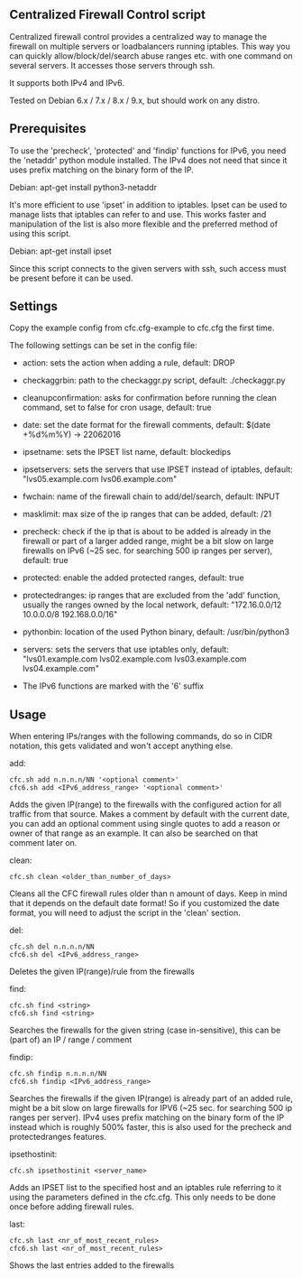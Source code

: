 ## Centralized Firewall Control script

Centralized firewall control provides a centralized way to manage the firewall on multiple servers or loadbalancers running iptables. This way you can quickly allow/block/del/search abuse ranges etc. with one command on several servers.
It accesses those servers through ssh.

It supports both IPv4 and IPv6.

Tested on Debian 6.x / 7.x / 8.x / 9.x, but should work on any distro.

## Prerequisites

To use the 'precheck', 'protected' and 'findip' functions for IPv6, you need the 'netaddr' python module installed. The IPv4 does not need that since it uses prefix matching on the binary form of the IP.

Debian: apt-get install python3-netaddr

It's more efficient to use 'ipset' in addition to iptables. Ipset can be used to manage lists that iptables can refer to and use. This works faster and manipulation of the list is also more flexible and the preferred method of using this script.

Debian: apt-get install ipset

Since this script connects to the given servers with ssh, such access must be present before it can be used.

## Settings

Copy the example config from cfc.cfg-example to cfc.cfg the first time.

The following settings can be set in the config file:

* action: sets the action when adding a rule, default: DROP
* checkaggrbin: path to the checkaggr.py script, default: ./checkaggr.py
* cleanupconfirmation: asks for confirmation before running the clean command, set to false for cron usage, default: true
* date: set the date format for the firewall comments, default: $(date +%d%m%Y) -> 22062016
* ipsetname: sets the IPSET list name, default: blockedips
* ipsetservers: sets the servers that use IPSET instead of iptables, default: "lvs05.example.com lvs06.example.com"
* fwchain: name of the firewall chain to add/del/search, default: INPUT
* masklimit: max size of the ip ranges that can be added, default: /21
* precheck: check if the ip that is about to be added is already in the firewall or part of a larger added range, might be a bit slow on large firewalls on IPv6 (~25 sec. for searching 500 ip ranges per server), default: true
* protected: enable the added protected ranges, default: true
* protectedranges: ip ranges that are excluded from the 'add' function, usually the ranges owned by the local network, default: "172.16.0.0/12 10.0.0.0/8 192.168.0.0/16"
* pythonbin: location of the used Python binary, default: /usr/bin/python3
* servers: sets the servers that use iptables only, default: "lvs01.example.com lvs02.example.com lvs03.example.com lvs04.example.com"

* The IPv6 functions are marked with the '6' suffix

## Usage

When entering IPs/ranges with the following commands, do so in CIDR notation, this gets validated and won't accept anything else.

add:

	cfc.sh add n.n.n.n/NN '<optional comment>'
	cfc6.sh add <IPv6_address_range> '<optional comment>'

Adds the given IP(range) to the firewalls with the configured action for all traffic from that source. Makes a comment by default with the current date, you can add an optional comment using single quotes to add a reason or owner of that range as an example. It can also be searched on that comment later on.

clean:

	cfc.sh clean <older_than_number_of_days>

Cleans all the CFC firewall rules older than n amount of days. Keep in mind that it depends on the default date format! So if you customized the date format, you will need to adjust the script in the 'clean' section.

del:

	cfc.sh del n.n.n.n/NN
	cfc6.sh del <IPv6_address_range>

Deletes the given IP(range)/rule from the firewalls

find:

	cfc.sh find <string>
	cfc6.sh find <string>

Searches the firewalls for the given string (case in-sensitive), this can be (part of) an IP / range / comment

findip:

	cfc.sh findip n.n.n.n/NN
	cfc6.sh findip <IPv6_address_range>

Searches the firewalls if the given IP(range) is already part of an added rule, might be a bit slow on large firewalls for IPV6 (~25 sec. for searching 500 ip ranges per server). IPv4 uses prefix matching on the binary form of the IP instead which is roughly 500% faster, this is also used for the precheck and protectedranges features.

ipsethostinit:

	cfc.sh ipsethostinit <server_name>

Adds an IPSET list to the specified host and an iptables rule referring to it using the parameters defined in the cfc.cfg. This only needs to be done once before adding firewall rules.

last:

	cfc.sh last <nr_of_most_recent_rules>
	cfc6.sh last <nr_of_most_recent_rules>

Shows the last <n> entries added to the firewalls
